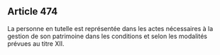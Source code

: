 Article 474
----
La personne en tutelle est représentée dans les actes nécessaires à la gestion
de son patrimoine dans les conditions et selon les modalités prévues au titre
XII.
